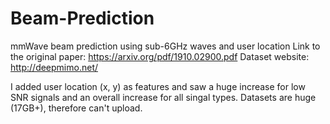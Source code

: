 # Beam-Prediction
mmWave beam prediction using sub-6GHz waves and user location
Link to the original paper: https://arxiv.org/pdf/1910.02900.pdf
Dataset website: http://deepmimo.net/

I added user location (x, y) as features and saw a huge increase for low SNR signals and an overall increase for all singal types.
Datasets are huge (17GB+), therefore can't upload.

